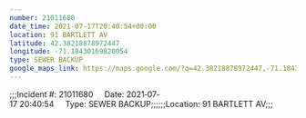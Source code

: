 ```yaml
---
number: 21011680
date_time: 2021-07-17T20:40:54+00:00
location: 91 BARTLETT AV
latitude: 42.38218878972447
longitude: -71.18430169820054
type: SEWER BACKUP
google_maps_link: https://maps.google.com/?q=42.38218878972447,-71.18430169820054
---
```


;;;Incident #: 21011680     Date: 2021‐07‐17 20:40:54     Type: SEWER BACKUP;;;;;;Location: 91 BARTLETT AV;;;
